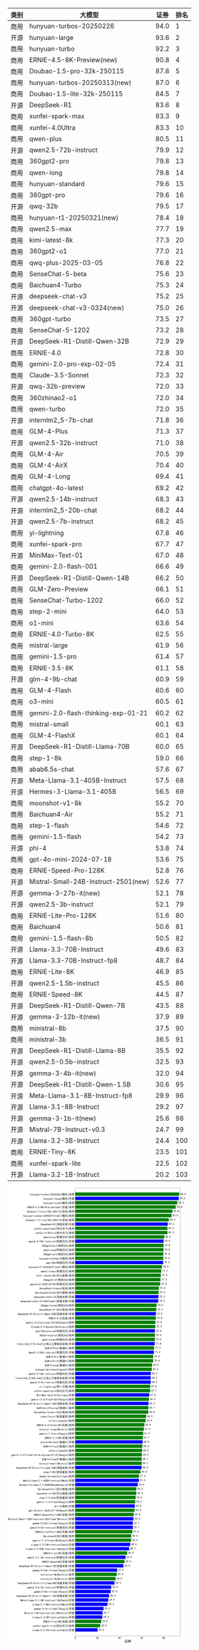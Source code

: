 
| 类别 | 大模型                         | 证券 | 排名 |
|-----|------------------------------|---------|----|
|商用|hunyuan-turbos-20250226|94.0|1|
|开源|hunyuan-large|93.6|2|
|商用|hunyuan-turbo|92.2|3|
|商用|ERNIE-4.5-8K-Preview(new)|90.8|4|
|商用|Doubao-1.5-pro-32k-250115|87.8|5|
|商用|hunyuan-turbos-20250313(new)|87.0|6|
|商用|Doubao-1.5-lite-32k-250115|84.5|7|
|开源|DeepSeek-R1|83.6|8|
|商用|xunfei-spark-max|83.3|9|
|商用|xunfei-4.0Ultra|83.3|10|
|商用|qwen-plus|80.5|11|
|开源|qwen2.5-72b-instruct|79.9|12|
|商用|360gpt2-pro|79.8|13|
|商用|qwen-long|79.8|14|
|商用|hunyuan-standard|79.6|15|
|商用|360gpt-pro|79.6|16|
|开源|qwq-32b|79.5|17|
|商用|hunyuan-t1-20250321(new)|78.4|18|
|商用|qwen2.5-max|77.7|19|
|商用|kimi-latest-8k|77.3|20|
|商用|360gpt2-o1|77.0|21|
|商用|qwq-plus-2025-03-05|76.8|22|
|商用|SenseChat-5-beta|75.6|23|
|商用|Baichuan4-Turbo|75.3|24|
|开源|deepseek-chat-v3|75.2|25|
|开源|deepseek-chat-v3-0324(new)|75.0|26|
|商用|360gpt-turbo|73.5|27|
|商用|SenseChat-5-1202|73.2|28|
|开源|DeepSeek-R1-Distill-Qwen-32B|72.9|29|
|商用|ERNIE-4.0|72.8|30|
|商用|gemini-2.0-pro-exp-02-05|72.4|31|
|商用|Claude-3.5-Sonnet|72.3|32|
|开源|qwq-32b-preview|72.0|33|
|商用|360zhinao2-o1|72.0|34|
|商用|qwen-turbo|72.0|35|
|开源|internlm2_5-7b-chat|71.8|36|
|商用|GLM-4-Plus|71.3|37|
|开源|qwen2.5-32b-instruct|71.0|38|
|商用|GLM-4-Air|70.5|39|
|商用|GLM-4-AirX|70.4|40|
|商用|GLM-4-Long|69.4|41|
|商用|chatgpt-4o-latest|69.2|42|
|开源|qwen2.5-14b-instruct|68.3|43|
|开源|internlm2_5-20b-chat|68.2|44|
|开源|qwen2.5-7b-instruct|68.2|45|
|商用|yi-lightning|67.8|46|
|商用|xunfei-spark-pro|67.7|47|
|开源|MiniMax-Text-01|67.0|48|
|商用|gemini-2.0-flash-001|66.6|49|
|开源|DeepSeek-R1-Distill-Qwen-14B|66.2|50|
|商用|GLM-Zero-Preview|66.1|51|
|商用|SenseChat-Turbo-1202|66.0|52|
|商用|step-2-mini|64.0|53|
|商用|o1-mini|63.6|54|
|商用|ERNIE-4.0-Turbo-8K|62.5|55|
|商用|mistral-large|61.9|56|
|商用|gemini-1.5-pro|61.4|57|
|商用|ERNIE-3.5-8K|61.1|58|
|开源|glm-4-9b-chat|60.9|59|
|商用|GLM-4-Flash|60.6|60|
|商用|o3-mini|60.5|61|
|商用|gemini-2.0-flash-thinking-exp-01-21|60.2|62|
|商用|mistral-small|60.1|63|
|商用|GLM-4-FlashX|60.1|64|
|开源|DeepSeek-R1-Distill-Llama-70B|60.0|65|
|商用|step-1-8k|59.0|66|
|商用|abab6.5s-chat|57.6|67|
|开源|Meta-Llama-3.1-405B-Instruct|57.5|68|
|开源|Hermes-3-Llama-3.1-405B|56.5|69|
|商用|moonshot-v1-8k|55.2|70|
|商用|Baichuan4-Air|55.2|71|
|商用|step-1-flash|54.6|72|
|商用|gemini-1.5-flash|54.2|73|
|开源|phi-4|53.8|74|
|商用|gpt-4o-mini-2024-07-18|53.6|75|
|商用|ERNIE-Speed-Pro-128K|52.8|76|
|开源|Mistral-Small-24B-Instruct-2501(new)|52.6|77|
|开源|gemma-3-27b-it(new)|52.1|78|
|开源|qwen2.5-3b-instruct|52.1|79|
|商用|ERNIE-Lite-Pro-128K|51.6|80|
|商用|Baichuan4|50.6|81|
|商用|gemini-1.5-flash-8b|50.5|82|
|开源|Llama-3.3-70B-Instruct|49.6|83|
|开源|Llama-3.3-70B-Instruct-fp8|48.7|84|
|商用|ERNIE-Lite-8K|46.9|85|
|开源|qwen2.5-1.5b-instruct|45.5|86|
|商用|ERNIE-Speed-8K|44.5|87|
|开源|DeepSeek-R1-Distill-Qwen-7B|43.5|88|
|开源|gemma-3-12b-it(new)|37.9|89|
|商用|ministral-8b|37.5|90|
|商用|ministral-3b|36.5|91|
|开源|DeepSeek-R1-Distill-Llama-8B|35.5|92|
|开源|qwen2.5-0.5b-instruct|32.5|93|
|开源|gemma-3-4b-it(new)|32.0|94|
|开源|DeepSeek-R1-Distill-Qwen-1.5B|30.6|95|
|开源|Meta-Llama-3.1-8B-Instruct-fp8|29.9|96|
|开源|Llama-3.1-8B-Instruct|29.2|97|
|开源|gemma-3-1b-it(new)|25.6|98|
|开源|Mistral-7B-Instruct-v0.3|24.7|99|
|开源|Llama-3.2-3B-Instruct|24.4|100|
|商用|ERNIE-Tiny-8K|23.5|101|
|商用|xunfei-spark-lite|22.5|102|
|开源|Llama-3.2-1B-Instruct|20.2|103|


![lin](../pic/证券.png)

